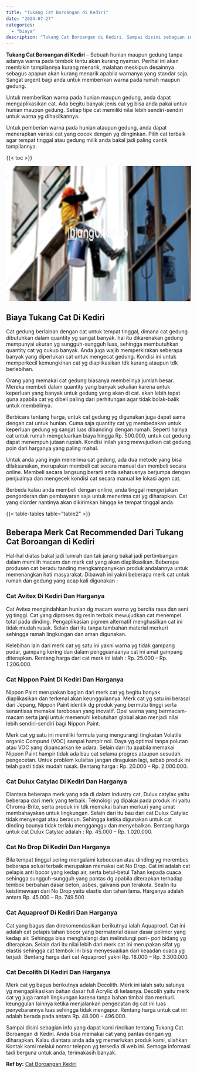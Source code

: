 ```yaml
---
title: "Tukang Cat Boroangan di Kediri"
date: "2024-07-27"
categories: 
  - "biaya"
description: "Tukang Cat Boroangan di Kediri. Sampai disini sebagian info yang dapat kami rincikan tentang Tukang Cat Boroangan di Kediri. Anda bisa memakai cat yang panta..."
---
```


**Tukang Cat Boroangan di Kediri** – Sebuah hunian maupun gedung tanpa adanya warna pada tembok tentu akan kurang nyaman. Perihal ini akan membikin tampilannya kurang menarik, malahan meskipun desainnya sebagus apapun akan kurang menarik apabila warnanya yang standar saja. Sangat urgent bagi anda untuk memberikan warna pada rumah maupun gedung.

Untuk memberikan warna pada hunian maupun gedung, anda dapat mengaplikasikan cat. Ada begitu banyak jenis cat yg bisa anda pakai untuk hunian maupun gedung. Setiap tipe cat memiliki nilai lebih sendiri-sendiri untuk warna yg dihasilkannya.

Untuk pemberian warna pada hunian ataupun gedung, anda dapat menerapkan variasi cat yang cocok dengan yg diinginkan. Pilih cat terbaik agar tempat tinggal atau gedung milik anda bakal jadi paling cantik tampilannya.

{{< toc >}}

![Tukang Cat Boroangan di Kediri](/images/jasa-cat-murah09.png)

## Biaya Tukang Cat Di Kediri

Cat gedung berlainan dengan cat untuk tempat tinggal, dimana cat gedung dibutuhkan dalam quantity yg sangat banyak. hal itu dikarenakan gedung mempunyai ukuran yg sungguh-sungguh luas, sehingga membutuhkan quantity cat yg cukup banyak. Anda juga wajib memperkirakan seberapa banyak yang diperlukan cat untuk mengecat gedung. Kondisi ini untuk memperkecil kemungkinan cat yg diaplikasikan tdk kurang ataupun tdk berlebihan.

Orang yang memakai cat gedung biasanya membelinya jumlah besar. Mereka membeli dalam quantity yang banyak sekalian karena untuk keperluan yang banyak untuk gedung yang akan di cat. akan lebih tepat guna apabila cat yg dibeli paling dari perhitungan agar tidak bolak-balik untuk membelinya.

Berbicara tentang harga, untuk cat gedung yg digunakan juga dapat sama dengan cat untuk hunian. Cuma saja quantity cat yg membedakan untuk keperluan gedung yg sangat luas dibandingi dengan rumah. Seperti halnya cat untuk rumah mengeluarkan biaya hingga Rp. 500.000, untuk cat gedung dapat menempuh jutaan rupiah. Kondisi inilah yang mewujudkan cat gedung poin dari harganya yang paling mahal.

Untuk anda yang ingin menerima cat gedung, ada dua metode yang bisa dilaksanakan, merupakan membeli cat secara manual dan membeli secara online. Membeli secara langsung berarti anda seharusnya berjumpa dengan penjualnya dan mengecek kondisi cat secara manual ke lokasi agen cat.

Berbeda kalau anda membeli dengan online, anda tinggal mengerjakan pengorderan dan pembayaran saja untuk menerima cat yg diharapkan. Cat yang diorder nantinya akan dikirimkan hingga ke tempat tinggal anda.

{{< table-tables table="table2" >}}

## Beberapa Merk Cat Recommended Dari Tukang Cat Boroangan di Kediri

Hal-hal diatas bakal jadi lumrah dan tak jarang bakal jadi pertimbangan dalam memilih macam dan merk cat yang akan diaplikasikan. Beberapa produsen cat beradu tanding mengkampanyekan produk andalannya untuk memenangkan hati masyarakat. Dibawah ini yakni beberapa merk cat untuk rumah dan gedung yang acap kali digunakan :

### Cat Avitex Di Kediri Dan Harganya

Cat Avitex mengindahkan hunian dg macam warna yg bercita rasa dan seni yg tinggi. Cat yang diproses dg resin terbaik mewujudkan cat menempel total pada dinding. Pengaplikasian pigmen alternatif menghasilkan cat ini tidak mudah rusak. Selain dari itu tanpa tambahan material merkuri sehingga ramah lingkungan dan aman digunakan.

Kelebihan lain dari merk cat yg satu ini yakni warna yg tidak gampang pudar, gampang kering dan dalam pengguanaanya cat ini amat gampang diterapkan. Rentang harga dari cat merk ini ialah : Rp. 25.000 – Rp. 1.206.000.

### Cat Nippon Paint Di Kediri Dan Harganya

Nippon Paint merupakan bagian dari merk cat yg begitu banyak diaplikasikan dan terkenal akan keunggulannya. Merk cat yg satu ini berasal dari Jepang, Nippon Paint identik dg produk yang bermutu tinggi serta senantiasa memakai terobosan yang inovatif. Opsi warna yang bermacam-macam serta janji untuk memenuhi kebutuhan global akan menjadi nilai lebih sendiri-sendiri bagi Nippon Paint.

Merk cat yg satu ini memiliki formula yang mengurangi tingkatan Volatile organic Compund (VOC) sampai hampir nol. Daya yg optimal tanpa polutan atau VOC yang dipancarkan ke udara. Selain dari itu apabila memakai Nippon Paint hampir tidak ada bau cat selama progres ataupun sesudah pengecetan. Untuk problem kulaitas jangan diragukan lagi, sebab produk ini telah pasti tidak mudah rusak. Bentang harga : Rp. 20.000 – Rp. 2.000.000.

### Cat Dulux Catylac Di Kediri Dan Harganya

Diantara beberapa merk yang ada di dalam industry cat, Dulux catylax yaitu beberapa dari merk yang terbaik. Teknologi yg dipakai pada produk ini yaitu Chroma-Brite, serta produk ini tdk memakai bahan merkuri yang amat membahayakan untuk lingkungan. Selain dari itu bau dari cat Dulux Catylac tidak menyengat atau beracun. Sehingga ketika digunakan untuk cat dinding baunya tidak terlalu mengganggu dan menyebalkan. Bentang harga untuk cat Dulux Catylac adalah : Rp. 45.000 – Rp. 1.020.000.

### Cat No Drop Di Kediri Dan Harganya

Bila tempat tinggal sering mengalami kebocoran atau dinding yg merembes beberapa solusi terbaik merupakan memakai cat No Drop. Cat ini adalah cat pelapis anti bocor yang kedap air, serta betul-betul Tahan kepada cuaca sehingga sungguh-sungguh yang pantas dg apabila diterapkan terhadap tembok berbahan dasar beton, asbes, galvanis pun terakota. Sealin itu keistimewaan dari No Drop yaitu elastis dan tahan lama. Harganya adalah antara Rp. 45.000 – Rp. 749.500

### Cat Aquaproof Di Kediri Dan Harganya

Cat yang bagus dan direkomendasikan berikutnya ialah Aquaproof. Cat ini adalah cat pelapis tahan bocor yang bermaterial dasar dasar polimer yang kedap air. Sehingga bisa menghalangi dan melindungi pori- pori bidang yg diterapkan. Selain dari itu nilai lebih dari merk cat ini merupakan sifat yg elastis sehingga cat tembok ini bisa menyesuaikan dari keaadan cuaca yg terjadi. Bentang harga dari cat Aquaproof yakni Rp. 18.000 – Rp. 3.300.000.

### Cat Decolith Di Kediri Dan Harganya

Merk cat yg bagus berikutnya adalah Decolith. Merk ini ialah satu satunya yg mengaplikasikan bahan dasar full Acrylic di kelasnya. Decolih yaitu merk cat yg juga ramah lingkungan karena tanpa bahan timbal dan merkuri. keunggulan lainnya ketika menjalankan pengecatan dg cat ini luas penyebarannya luas sehingga tidak mengapur. Rentang harga untuk cat ini adalah berada pada antara Rp. 48.000 – 496.000.

Sampai disini sebagian info yang dapat kami rincikan tentang Tukang Cat Boroangan di Kediri. Anda bisa memakai cat yang pantas dengan yg diharapkan. Kalau diantara anda ada yg memerlukan produk kami, silahkan Kontak kami melalui nomor telepon yg tersedia di web ini. Semoga informasi tadi berguna untuk anda, terimakasih banyak.

**Ref by:** [Cat Boroangan Kediri](https://id.wikipedia.org/wiki/Cat)
